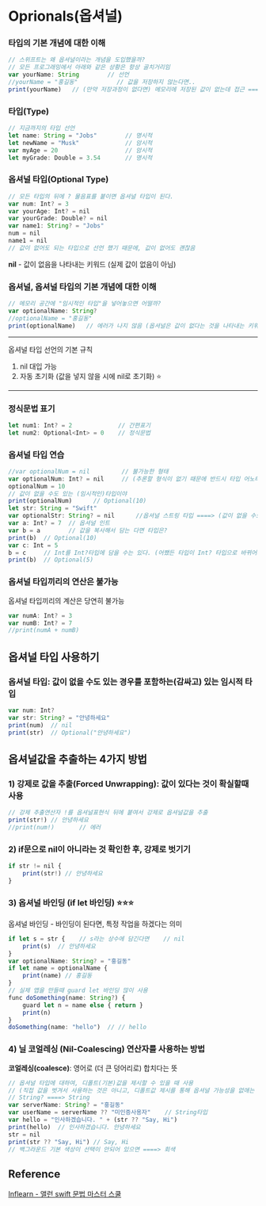 # Oprionals(옵셔널)
### 타입의 기본 개념에 대한 이해
```javascript
// 스위프트는 왜 옵셔널이라는 개념을 도입했을까?
// 모든 프로그래밍에서 아래와 같은 상황은 항상 골치거리임
var yourName: String        // 선언
//yourName = "홍길동"           // 값을 저장하지 않는다면..
print(yourName)   // (만약 저장과정이 없다면) 메모리에 저장된 값이 없는데 접근 ===> 🔸"에러"
```
### 타입(Type)
```javascript
// 지금까지의 타입 선언
let name: String = "Jobs"        // 명시적
let newName = "Musk"             // 암시적
var myAge = 20                   // 암시적
let myGrade: Double = 3.54       // 명시적
```
### 옵셔널 타입(Optional Type)
```javascript
// 모든 타입의 뒤에 ? 물음표를 붙이면 옵셔널 타입이 된다.
var num: Int? = 3
var yourAge: Int? = nil
var yourGrade: Double? = nil
var name1: String? = "Jobs"
num = nil
name1 = nil
// 값이 없어도 되는 타입으로 선언 했기 때문에, 값이 없어도 괜찮음
```
**nil** - 값이 없음을 나타내는 키워드 (실제 값이 없음이 아님)
### 옵셔널, 옵셔널 타입의 기본 개념에 대한 이해
```javascript
// 메모리 공간에 "임시적인 타입"을 넣어놓으면 어떨까?
var optionalName: String?
//optionalName = "홍길동"
print(optionalName)   // 에러가 나지 않음 (옵셔널은 값이 없다는 것을 나타내는 키워드)
```
---
 옵셔널 타입 선언의 기본 규칙
 1) nil 대입 가능
 2) 자동 초기화 (값을 넣지 않을 시에 nil로 초기화) ⭐️
---
### 정식문법 표기
```javascript
let num1: Int? = 2             // 간편표기
let num2: Optional<Int> = 0    // 정식문법
```
### 옵셔널 타입 연습
```javascript
//var optionalNum = nil         // 불가능한 형태
var optionalNum: Int? = nil     // (추론할 형식이 없기 때문에 반드시 타입 어노테이션으로 초기화해야됨)
optionalNum = 10
// 값이 없을 수도 있는 (임시적인)타입이야
print(optionalNum)      // Optional(10)
let str: String = "Swift"
var optionalStr: String? = nil      //옵셔널 스트링 타입 ====> (값이 없을 수도 있는 타입이다)
var a: Int? = 7  // 옵셔널 인트
var b = a        // 값을 복사해서 담는 다면 타입은?
print(b)  // Optional(10)
var c: Int = 5
b = c     // Int를 Int?타입에 담을 수는 있다. (어쨌든 타입이 Int? 타입으로 바뀌어서 담김)
print(b)  // Optional(5)
```
### 옵셔널 타입끼리의 연산은 불가능
옵셔널 타입끼리의 계산은 당연히 불가능
```javascript
var numA: Int? = 3
var numB: Int? = 7
//print(numA + numB)
```
## 옵셔널 타입 사용하기
### 옵셔널 타입: 값이 없을 수도 있는 경우를 포함하는(감싸고) 있는 임시적 타입
```javascript
var num: Int?
var str: String? = "안녕하세요"
print(num)  // nil
print(str)  // Optional("안녕하세요")
```
## 옵셔널값을 추출하는 4가지 방법
### 1) 강제로 값을 추출(Forced Unwrapping): 값이 있다는 것이 확실할때 사용
```javascript
// 강제 추출연산자 !를 옵셔널표현식 뒤에 붙여서 강제로 옵셔널값을 추출
print(str!) // 안녕하세요
//print(num!)       // 에러
```
### 2) if문으로 nil이 아니라는 것 확인한 후, 강제로 벗기기
```javascript
if str != nil {
    print(str!) // 안녕하세요
}
```
### 3) 옵셔널 바인딩 (if  let 바인딩) ⭐️⭐️⭐️
옵셔널 바인딩 - 바인딩이 된다면, 특정 작업을 하겠다는 의미
```javascript
if let s = str {    // s라는 상수에 담긴다면    // nil
    print(s)  // 안녕하세요
}
var optionalName: String? = "홍길동"
if let name = optionalName {
    print(name) // 홍길동
}
// 실제 앱을 만들때 guard let 바인딩 많이 사용
func doSomething(name: String?) {
    guard let n = name else { return }
    print(n)  
}
doSomething(name: "hello")  // // hello
```
### 4) 닐 코얼레싱 (Nil-Coalescing) 연산자를 사용하는 방법
**코얼레싱(coalesce)**: 영어로 (더 큰 덩어리로) 합치다는 뜻
```javascript
// 옵셔널 타입에 대하여, 디폴트(기본)값을 제시할 수 있을 때 사용
// (직접 값을 벗겨서 사용하는 것은 아니고, 디폴트값 제시를 통해 옵셔널 가능성을 없애는 방법)
// String? ====> String
var serverName: String? = "홍길동"
var userName = serverName ?? "미인증사용자"    // String타입
var hello = "인사하겠습니다. " + (str ?? "Say, Hi")
print(hello)  // 인사하겠습니다. 안녕하세요
str = nil
print(str ?? "Say, Hi") // Say, Hi
// 백그라운드 기본 색상이 선택이 안되어 있으면 ====> 회색
```
## Reference
[Inflearn - 앨런 swift 문법 마스터 스쿨](https://www.inflearn.com/course/%EC%8A%A4%EC%9C%84%ED%94%84%ED%8A%B8-%EB%AC%B8%EB%B2%95-%EB%A7%88%EC%8A%A4%ED%84%B0-%EC%8A%A4%EC%BF%A8/dashboard)
